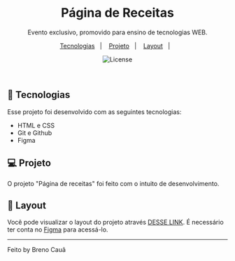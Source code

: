 <h1 align="center"> Página de Receitas </h1>

<p align="center">
Evento exclusivo, promovido para ensino de tecnologias WEB.
</p>

<p align="center">
  <a href="#-tecnologias">Tecnologias</a>&nbsp;&nbsp;&nbsp;|&nbsp;&nbsp;&nbsp;
  <a href="#-projeto">Projeto</a>&nbsp;&nbsp;&nbsp;|&nbsp;&nbsp;&nbsp;
  <a href="#-layout">Layout</a>&nbsp;&nbsp;&nbsp;|&nbsp;&nbsp;&nbsp;
</p>

<p align="center">
  <img alt="License" src="assets/Thumbnail.svg">
</p>

<br>

## 🚀 Tecnologias

Esse projeto foi desenvolvido com as seguintes tecnologias:

- HTML e CSS
- Git e Github
- Figma

## 💻 Projeto

O projeto "Página de receitas" foi feito com o intuito de desenvolvimento.

## 🔖 Layout

Você pode visualizar o layout do projeto através [DESSE LINK](https://www.figma.com/design/xMU1CAPeywuBFJ3f8Mauc5/P%C3%A1gina-de-receita-(Community)?node-id=0-1&t=uLbFjAJoXKk86fNe-0). É necessário ter conta no [Figma](https://figma.com) para acessá-lo.

---

Feito by Breno Cauã